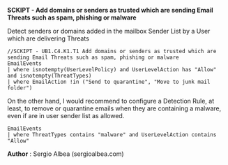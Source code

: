 **SCKIPT - Add domains or senders as trusted which are sending Email Threats such as spam, phishing or malware**

Detect senders or domains added in the mailbox Sender List by a User which are delivering Threats

```
//SCKIPT - UB1.C4.K1.T1 Add domains or senders as trusted which are sending Email Threats such as spam, phishing or malware
EmailEvents
| where isnotempty(UserLevelPolicy) and UserLevelAction has "Allow" and isnotempty(ThreatTypes)
| where EmailAction !in ("Send to quarantine", "Move to junk mail folder")
```

On the other hand, I would recommend to configure a Detection Rule, at least, to remove or quarantine emails when they are containing a malware, even if are in user sender list as allowed.

```
EmailEvents
| where ThreatTypes contains "malware" and UserLevelAction contains "Allow"
```

**Author** : Sergio Albea (sergioalbea.com)
